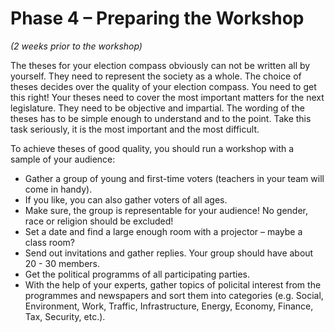 # Phase 4 – Preparing the Workshop

*(2 weeks prior to the workshop)*

The theses for your election compass obviously can not be written all by yourself. They need to
represent the society as a whole. The choice of theses decides over the quality of your election
compass. You need to get this right! Your theses need to cover the most important matters for the
next legislature. They need to be objective and impartial. The wording of the theses has to be
simple enough to understand and to the point. Take this task seriously, it is the most important
and the most difficult.

To achieve theses of good quality, you should run a workshop with a sample of your audience:

- Gather a group of young and first-time voters (teachers in your team will come in handy).
- If you like, you can also gather voters of all ages.
- Make sure, the group is representable for your audience! No gender, race or religion should be
  excluded!
- Set a date and find a large enough room with a projector – maybe a class room?
- Send out invitations and gather replies. Your group should have about 20 - 30 members.
- Get the political programms of all participating parties.
- With the help of your experts, gather topics of policital interest from the programmes and
  newspapers and sort them into categories (e.g. Social, Environment, Work, Traffic, Infrastructure,
  Energy, Economy, Finance, Tax, Security, etc.).